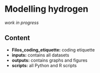 # Modelling hydrogen

*work in progress*

## Content

- **Filos_coding_etiquette:** coding etiquette
- **inputs:** contains all datasets
- **outputs:** contains graphs and figures
- **scripts:** all Python and R scripts
